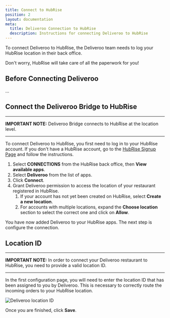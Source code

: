 ```yaml
---
title: Connect to HubRise
position: 2
layout: documentation
meta:
  title: Deliveroo Connection to HubRise
  description: Instructions for connecting Deliveroo to HubRise
---
```


To connect Deliveroo to HubRise, the Deliveroo team needs to log your HubRise location in their back office.

Don't worry, HubRise will take care of all the paperwork for you!

## Before Connecting Deliveroo

...

## Connect the Deliveroo Bridge to HubRise

---

**IMPORTANT NOTE:** Deliveroo Bridge connects to HubRise at the location level.

---

To connect Deliveroo to HubRise, you first need to log in to your HubRise account.
If you don't have a HubRise account, go to the [HubRise Signup Page](https://manager.hubrise.com/signup) and follow the instructions.

1. Select **CONNECTIONS** from the HubRise back office, then **View available apps**.
1. Select **Deliveroo** from the list of apps.
1. Click **Connect**.
1. Grant Deliveroo permission to access the location of your restaurant registered in HubRise.
   1. If your account has not yet been created on HubRise, select **Create a new location**.
   1. For accounts with multiple locations, expand the **Choose location** section to select the correct one and click on **Allow**.

You have now added Deliveroo to your HubRise apps.
The next step is configure the connection.

## Location ID

---

**IMPORTANT NOTE:** In order to connect your Deliveroo restaurant to HubRise, you need to provide a valid location ID.

---

In the first configuration page, you will need to enter the location ID that has been assigned to you by Deliveroo.
This is necessary to correctly route the incoming orders to your HubRise location.

![Deliveroo location ID](../images/001-en-location-id.png)

Once you are finished, click **Save**.

